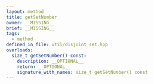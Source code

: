 ```yaml
---
layout: method
title: getSetNumber
owner: __MISSING__
brief: __MISSING__
tags:
  - method
defined_in_file: util/disjoint_set.hpp
overloads:
  size_t getSetNumber() const:
    description: __OPTIONAL__
    return: __OPTIONAL__
    signature_with_names: size_t getSetNumber() const
---
```

